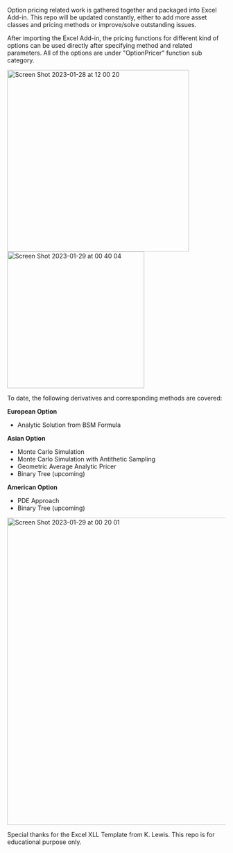 Option pricing related work is gathered together and packaged into Excel Add-in. This repo will be updated constantly, either to add more asset classes and pricing methods or improve/solve outstanding issues. 

After importing the Excel Add-in, the pricing functions for different kind of options can be used directly after specifying method and related parameters. All of the options are under "OptionPricer" function sub category.

<img width="419" alt="Screen Shot 2023-01-28 at 12 00 20" src="https://user-images.githubusercontent.com/51311870/215291202-681561a1-d327-4ace-ad5d-6276febd27ec.png">
<img width="315.5" alt="Screen Shot 2023-01-29 at 00 40 04" src="https://user-images.githubusercontent.com/51311870/215307366-d4ecf1a6-345b-445e-b63d-0fdde0e2840a.png">

To date, the following derivatives and corresponding methods are covered:

**European Option**
- Analytic Solution from BSM Formula

**Asian Option**
- Monte Carlo Simulation
- Monte Carlo Simulation with Antithetic Sampling
- Geometric Average Analytic Pricer
- Binary Tree (upcoming)

**American Option**
- PDE Approach
- Binary Tree (upcoming)

<img width="709" alt="Screen Shot 2023-01-29 at 00 20 01" src="https://user-images.githubusercontent.com/51311870/215306663-aaf5f293-c838-45e7-889b-62fc20948811.png">

Special thanks for the Excel XLL Template from K. Lewis. This repo is for educational purpose only. 

